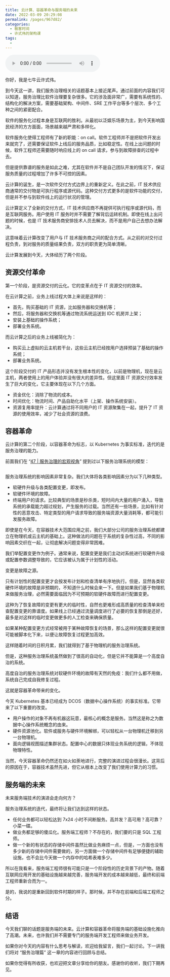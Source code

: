 ```yaml
---
title: 云计算、容器革命与服务端的未来
date: 2022-03-09 20:29:08
permalink: /pages/967d82/
categories:
  - 极客时间
  - 许式伟的架构课
tags:
  - 
---
```

<audio title="55.云计算、容器革命与服务端的未来" src="https://static001.geekbang.org/resource/audio/c5/17/c5d8279b1d293358dce024628a043617.mp3" controls="controls"></audio> 
<p>你好，我是七牛云许式伟。</p><p>到今天这一讲，我们服务治理相关的话题基本上接近尾声。通过前面的内容我们可以知道，服务治理比软件治理要复杂很多。它的涉及面非常广，需要有系统性的、结构化的解决方案，需要基础架构、中间件、SRE 工作平台等多个层次、多个工种之间的紧密配合。</p><p>软件的服务化过程本身是互联网的胜利。从最初以泛娱乐场景为主，到今天影响国民经济的方方面面，场景越来越严肃和多样化。</p><p>软件服务化使得工程师有了新的职能：on call。软件工程师并不是把软件开发出来就完了，还需要保证软件上线后的服务品质，比如稳定性。在线上出问题的时候，软件工程师还需要随时响应线上的 on call 请求，参与到故障排查的过程中去。</p><p>但是提供靠谱的服务是如此之难，尤其在软件并不是自己团队开发的情况下，保证服务质量的过程增加了许多不可控的因素。</p><p>云计算的诞生，是一次软件交付方式边界上的重新定义。在此之前，IT 技术供应商通常的交付物是可执行程序或源代码。这种交付方式更多的是软件功能的交付，但是并不参与到软件线上的运行状况的管理。</p><p>云计算定义了全新的交付方式，IT 技术供应商不再提供可执行程序或源代码，而是互联网服务。用户使用 IT 服务时并不需要了解背后运转机制。即使在线上出问题的时候，也是 IT 技术服务商安排技术人员去解决，而不是用户自己去想办法解决。</p><!-- [[[read_end]]] --><p>这意味着云计算改变了用户与 IT 技术服务商之间的配合方式。从之前的对交付过程负责，到对服务的质量结果负责，双方的职责更为简单清晰。</p><p>云计算发展到今天，大体经历了两个阶段。</p><h2>资源交付革命</h2><p>第一个阶段，是资源交付的云化。它的变革点在于 IT 资源交付的效率。</p><p>在云计算之前，业务上线过程大体上来说是这样的：</p><ul>
<li>首先，购买基础的 IT 资源，比如服务器和交换机等；</li>
<li>然后，将服务器和交换机等通过物流系统运送到 IDC 机房并上架；</li>
<li>安装上基础的操作系统；</li>
<li>部署业务系统。</li>
</ul><p>而云计算之后的业务上线被简化为：</p><ul>
<li>购买云上虚拟的云主机若干台，这些云主机已经按用户选择预装了基础的操作系统；</li>
<li>部署业务系统。</li>
</ul><p>这个阶段交付的 IT 产品形态并没有发生根本性的变化，以前是物理机，现在是云主机，两者使用上的用户体验并没有很大的差异性。但这里面 IT 资源交付效率发生了巨大的变化，它主要体现在以下几个方面。</p><ul>
<li>资金优化：消除了物流的成本。</li>
<li>时间优化：物流时间、产品自助化水平（上架、操作系统安装）。</li>
<li>资源复用率提升：云计算通过将不同用户的 IT 资源聚集在一起，提升了 IT 资源的使用效率，减少了社会资源的浪费。</li>
</ul><h2>容器革命</h2><p>云计算的第二个阶段，以容器革命为标志，以 Kubernetes 为事实标准，迭代的是服务治理的能力。</p><p>前面我们在 “<a href="https://time.geekbang.org/column/article/144803">47 | 服务治理的宏观视角</a>” 提到过以下服务治理系统的模型：</p><p><img src="https://static001.geekbang.org/resource/image/37/95/370482fbdc92c69bed1e74de122b4f95.png?wh=1294*666" alt=""></p><p>服务治理系统的影响因素非常复杂。我们大体将各类影响因素分为以下几种类型。</p><ul>
<li>软硬件升级与各类配置变更，即发布。</li>
<li>软硬件环境的故障。</li>
<li>终端用户的请求。比较典型的场景是秒杀类，短时间内大量的用户涌入，导致系统的承载能力超过规划，产生服务的过载。当然还有一些场景，比如有针对性的恶意攻击、特定类型的用户请求导致的服务端资源大量消耗等，都可能引发服务故障。</li>
</ul><p>即使是在今天，在容器技术大范围应用之前，我们大部分公司的服务治理系统都建立在物理机或云主机的基础上。这种做法的问题在于系统的复杂性过高，不同的影响因素交织在一起，让彻底解决问题变得非常困难。</p><p>我们举配置变更作为例子。通常来说，配置变更是我们主动对系统进行软硬件升级或配置参数调整导致的，它应该被认为属于计划性的活动。</p><p>变更是故障之源。</p><p>只有计划性的配置变更才会按发布计划和检查清单有序地执行。但是，显然各类软硬件环境的故障是非预期的，不知道什么时候会来一下。但是如果我们基于物理机来做服务治理，必然需要面临因为不可预期的软硬件故障而进行配置变更。</p><p>这种为了恢复故障的变更有更大的临时性，自然也更难形成高质量的检查清单来检查配置变更的靠谱度。如果线上已经通过流量调度进行了必要的恢复那倒是还好，最多是对这样的临时变更做更多的人工检查来确保质量。</p><p>如果某种配置变更方式经常被用于某种故障恢复的场景，那么这样的配置变更就很可能被脚本化下来，以便让故障恢复过程更加高效。</p><p>这样随着时间的日积月累，我们就得到了基于物理机的服务治理系统。</p><p>但是，这种服务治理系统虽然做到了很高的自动化，但是它并不能算是一个高度自治的系统。</p><p>高度自治的服务治理系统对软硬件环境的故障有天然的免疫：我们什么都不用做，系统自己完成自我修复过程。</p><p>这就是容器革命带来的变化。</p><p>今天 Kubernetes 基本已经成为 DCOS（数据中心操作系统）的事实标准。它带来了以下重要的改变。</p><ul>
<li>用户操作的对象不再有机器这玩意，最核心的概念是服务。当然这是称之为数据中心操作系统概念的由来。</li>
<li>硬件资源池化。软件或服务与硬件环境解绑，可以轻松从一台物理机迁移到另一台物理机。</li>
<li>面向逻辑视图描述集群状态。配置中心的数据只体现业务系统的逻辑，不体现物理特性。</li>
</ul><p>当然，今天容器革命仍然还在如火如荼地进行，完整的演进过程会很漫长。这背后的原因在于，容器技术虽然先进，但它从根本上改变了我们使用计算力的习惯。</p><h2>服务端的未来</h2><p>未来服务端技术的演进会走向何方？</p><p>服务治理系统的迭代，最终将让我们达到这样的状态。</p><ul>
<li>任何业务都可以轻松达到 7x24 小时不间断服务。高并发？高可用？高可靠？小菜一碟。</li>
<li>做业务都足够的傻瓜化。服务端工程师？不存在的，我们要的只是 SQL 工程师。</li>
<li>做一个新的有状态的存储中间件虽然比做业务麻烦一点，但是，一方面也没有多少新的存储中间件需要做的，另一方面做一个存储中间件有足够便捷的辅助设施，也不会比今天做一个内存中的哈希表难多少。</li>
</ul><p>所以在我看来，服务端工程师很有可能只是一个阶段性的历史背景下的产物。随着互联网应用开发的基础设施越来越完善，服务端开发的成本越来越低，最终和前端工程师重新合而为一。</p><p>是的，我说的是重新回到软件时期的样子。那时候，并不存在前端和后端工程师之分。</p><h2>结语</h2><p>今天我们聊的话题是服务端的未来。云计算和容器革命将服务端的基础设施化推向了高潮。未来，也许我们并不需要专门的服务端开发工程师来做业务开发。</p><p>如果你对今天的内容有什么思考与解读，欢迎给我留言，我们一起讨论。下一讲我们将对 “服务治理篇” 这一章的内容进行回顾与总结。</p><p>如果你觉得有所收获，也欢迎把文章分享给你的朋友。感谢你的收听，我们下期再见。</p>